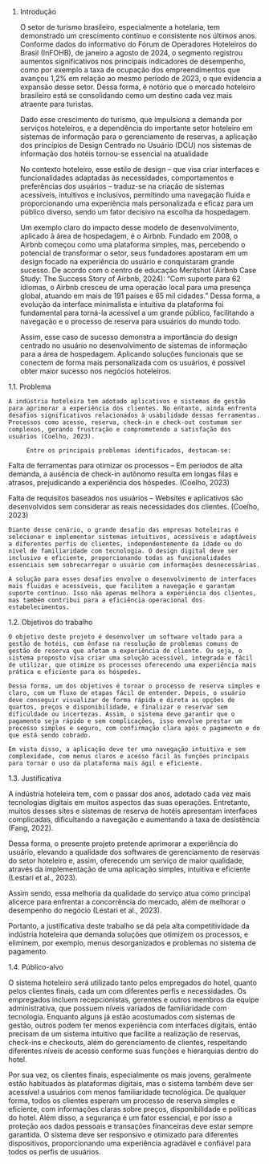 1. Introdução 

 

    O setor de turismo brasileiro, especialmente a hotelaria, tem demonstrado um crescimento contínuo e consistente nos últimos anos. Conforme dados do informativo do Fórum de Operadores Hoteleiros do Brasil (InFOHB), de janeiro a agosto de 2024, o segmento registrou aumentos significativos nos principais indicadores de desempenho, como por exemplo a taxa de ocupação dos empreendimentos que avançou 1,2% em relação ao mesmo período de 2023, o que evidencia a expansão desse setor. Dessa forma, é notório que o mercado hoteleiro brasileiro está se consolidando como um destino cada vez mais atraente para turistas.  

    Dado esse crescimento do turismo, que impulsiona a demanda por serviços hoteleiros, e a dependência do importante setor hoteleiro em sistemas de informação para o gerenciamento de reservas, a aplicação dos princípios de Design Centrado no Usuário (DCU) nos sistemas de informação dos hotéis tornou-se essencial na atualidade 

    No contexto hoteleiro, esse estilo de design – que visa criar interfaces e funcionalidades adaptadas às necessidades, comportamentos e preferências dos usuários – traduz-se na criação de sistemas acessíveis, intuitivos e inclusivos, permitindo uma navegação fluida e proporcionando uma experiência mais personalizada e eficaz para um público diverso, sendo um fator decisivo na escolha da hospedagem. 

    Um exemplo claro do impacto desse modelo de desenvolvimento, aplicado à área de hospedagem, é o Airbnb. Fundado em 2008, o Airbnb começou como uma plataforma simples, mas, percebendo o potencial de transformar o setor, seus fundadores apostaram em um design focado na experiência do usuário e conquistaram grande sucesso. De acordo com o centro de educação Meritshot (Airbnb Case Study: The Success Story of Airbnb, 2024): “Com suporte para 62 idiomas, o Airbnb cresceu de uma operação local para uma presença global, atuando em mais de 191 países e 65 mil cidades.” Dessa forma, a evolução da interface minimalista e intuitiva da plataforma foi fundamental para torná-la acessível a um grande público, facilitando a navegação e o processo de reserva para usuários do mundo todo. 

    Assim, esse caso de sucesso demonstra a importância do design centrado no usuário no desenvolvimento de sistemas de informação para a área de hospedagem. Aplicando soluções funcionais que se conectem de forma mais personalizada com os usuários, é possível obter maior sucesso nos negócios hoteleiros. 

 

1.1. Problema 

    A indústria hoteleira tem adotado aplicativos e sistemas de gestão para aprimorar a experiência dos clientes. No entanto, ainda enfrenta desafios significativos relacionados à usabilidade dessas ferramentas. Processos como acesso, reserva, check-in e check-out costumam ser complexos, gerando frustração e comprometendo a satisfação dos usuários (Coelho, 2023). 

         Entre os principais problemas identificados, destacam-se: 

Falta de ferramentas para otimizar os processos – Em períodos de alta demanda, a ausência de check-in autônomo resulta em longas filas e atrasos, prejudicando a experiência dos hóspedes. (Coelho, 2023) 

Falta de requisitos baseados nos usuários – Websites e aplicativos são desenvolvidos sem considerar as reais necessidades dos clientes. (Coelho, 2023) 

    Diante desse cenário, o grande desafio das empresas hoteleiras é selecionar e implementar sistemas intuitivos, acessíveis e adaptáveis a diferentes perfis de clientes, independentemente da idade ou do nível de familiaridade com tecnologia. O design digital deve ser inclusivo e eficiente, proporcionando todas as funcionalidades essenciais sem sobrecarregar o usuário com informações desnecessárias. 

    A solução para esses desafios envolve o desenvolvimento de interfaces mais fluidas e acessíveis, que facilitem a navegação e garantam suporte contínuo. Isso não apenas melhora a experiência dos clientes, mas também contribui para a eficiência operacional dos estabelecimentos. 

 

1.2. Objetivos do trabalho 

    O objetivo deste projeto é desenvolver um software voltado para a gestão de hotéis, com ênfase na resolução de problemas comuns de gestão de reserva que afetam a experiência do cliente. Ou seja, o sistema proposto visa criar uma solução acessível, integrada e fácil de utilizar, que otimize os processos oferecendo uma experiência mais prática e eficiente para os hóspedes.  

    Dessa forma, um dos objetivos é tornar o processo de reserva simples e claro, com um fluxo de etapas fácil de entender. Depois, o usuário deve conseguir visualizar de forma rápida e direta as opções de quartos, preços e disponibilidade, e finalizar e reservar sem dificuldade ou incertezas. Assim, o sistema deve garantir que o pagamento seja rápido e sem complicações, isso envolve prestar um processo simples e seguro, com confirmação clara após o pagamento e do que está sendo cobrado. 

    Em vista disso, a aplicação deve ter uma navegação intuitiva e sem complexidade, com menus claros e acesso fácil às funções principais para tornar o uso da plataforma mais ágil e eficiente. 

 

1.3. Justificativa 

A indústria hoteleira tem, com o passar dos anos, adotado cada vez mais tecnologias digitais em muitos aspectos das suas operações. Entretanto, muitos desses sites e sistemas de reserva de hotéis apresentam interfaces complicadas, dificultando a navegação e aumentando a taxa de desistência (Fang, 2022). 

Dessa forma, o presente projeto pretende aprimorar a experiência do usuário, elevando a qualidade dos softwares de gerenciamento de reservas do setor hoteleiro e, assim, oferecendo um serviço de maior qualidade, através da implementação de uma aplicação simples, intuitiva e eficiente (Lestari et al., 2023). 

Assim sendo, essa melhoria da qualidade do serviço atua como principal alicerce para enfrentar a concorrência do mercado, além de melhorar o desempenho do negócio (Lestari et al., 2023). 

Portanto, a justificativa deste trabalho se dá pela alta competitividade da indústria hoteleira que demanda soluções que otimizem os processos, e eliminem, por exemplo, menus desorganizados e problemas no sistema de pagamento. 

 

1.4. Público-alvo 

O sistema hoteleiro será utilizado tanto pelos empregados do hotel, quanto pelos clientes finais, cada um com diferentes perfis e necessidades. Os empregados incluem recepcionistas, gerentes e outros membros da equipe administrativa, que possuem níveis variados de familiaridade com tecnologia. Enquanto alguns já estão acostumados com sistemas de gestão, outros podem ter menos experiência com interfaces digitais, então precisam de um sistema intuitivo que facilite a realização de reservas, check-ins e checkouts, além do gerenciamento de clientes, respeitando diferentes níveis de acesso conforme suas funções e hierarquias dentro do hotel. 

Por sua vez, os clientes finais, especialmente os mais jovens, geralmente estão habituados às plataformas digitais, mas o sistema também deve ser acessível a usuários com menos familiaridade tecnológica. De qualquer forma, todos os clientes esperam um processo de reserva simples e eficiente, com informações claras sobre preços, disponibilidade e políticas do hotel. Além disso, a segurança é um fator essencial, e por isso a proteção aos dados pessoais e transações financeiras deve estar sempre garantida. O sistema deve ser responsivo e otimizado para diferentes dispositivos, proporcionando uma experiência agradável e confiável para todos os perfis de usuários. 
